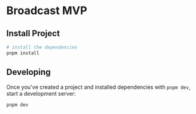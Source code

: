 # Broadcast MVP

## Install Project

```bash
# install the dependencies
pnpm install
```

## Developing

Once you've created a project and installed dependencies with `pnpm dev`, start a development server:

```bash
pnpm dev
```
